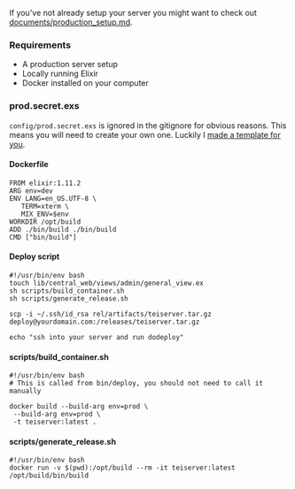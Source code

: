 If you've not already setup your server you might want to check out [documents/production_setup.md](/documents/production_setup.md).

### Requirements
- A production server setup
- Locally running Elixir
- Docker installed on your computer

### prod.secret.exs
`config/prod.secret.exs` is ignored in the gitignore for obvious reasons. This means you will need to create your own one. Luckily I [made a template for you](/documents/prod/example_prod_secret.exs).

#### Dockerfile
```
FROM elixir:1.11.2
ARG env=dev
ENV LANG=en_US.UTF-8 \
   TERM=xterm \
   MIX_ENV=$env
WORKDIR /opt/build
ADD ./bin/build ./bin/build
CMD ["bin/build"]
```

#### Deploy script
```
#!/usr/bin/env bash
touch lib/central_web/views/admin/general_view.ex
sh scripts/build_container.sh
sh scripts/generate_release.sh

scp -i ~/.ssh/id_rsa rel/artifacts/teiserver.tar.gz deploy@yourdomain.com:/releases/teiserver.tar.gz

echo "ssh into your server and run dodeploy"
```

#### scripts/build_container.sh
```
#!/usr/bin/env bash
# This is called from bin/deploy, you should not need to call it manually

docker build --build-arg env=prod \
 --build-arg env=prod \
 -t teiserver:latest .
```

#### scripts/generate_release.sh
```
#!/usr/bin/env bash
docker run -v $(pwd):/opt/build --rm -it teiserver:latest /opt/build/bin/build
```